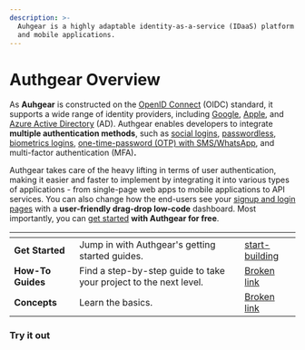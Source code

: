 ```yaml
---
description: >-
  Auhgear is a highly adaptable identity-as-a-service (IDaaS) platform for web
  and mobile applications.
---
```


# Authgear Overview

As **Auhgear** is constructed on the [OpenID Connect](https://openid.net/developers/how-connect-works/) (OIDC) standard, it supports a wide range of identity providers, including [Google](https://developers.google.com/identity), [Apple](https://support.apple.com/en-gb/guide/deployment/depa64848f3a/web), and [Azure Active Directory](https://azure.microsoft.com/en-gb/products/active-directory/) (AD). Authgear enables developers to integrate **multiple authentication methods**, such as [social logins](https://www.authgear.com/features/social-login), [passwordless](https://www.authgear.com/features/passwordless-authentication), [biometrics logins](https://www.authgear.com/features/biometric-authentication), [one-time-password (OTP) with SMS/WhatsApp](https://www.authgear.com/features/whatsapp-otp), and multi-factor authentication (MFA)**.**&#x20;

Authgear takes care of the heavy lifting in terms of user authentication, making it easier and faster to implement by integrating it into various types of applications - from single-page web apps to mobile applications to API services. You can also change how the end-users see your [signup and login pages](https://www.authgear.com/solutions/customer-identity-and-access-management) with a **user-friendly drag-drop low-code** dashboard. Most importantly, you can [get started](https://accounts.portal.authgear.com/signup) **with Authgear for free**.

<table data-view="cards"><thead><tr><th></th><th></th><th data-hidden data-card-target data-type="content-ref"></th></tr></thead><tbody><tr><td><strong>Get Started</strong></td><td>Jump in with Authgear's getting started guides.</td><td><a href="get-started/start-building/">start-building</a></td></tr><tr><td><strong>How-To Guides</strong></td><td>Find a step-by-step guide to take your project to the next level.</td><td><a href="broken-reference">Broken link</a></td></tr><tr><td><strong>Concepts</strong></td><td>Learn the basics.</td><td><a href="broken-reference">Broken link</a></td></tr></tbody></table>

### Try it out
